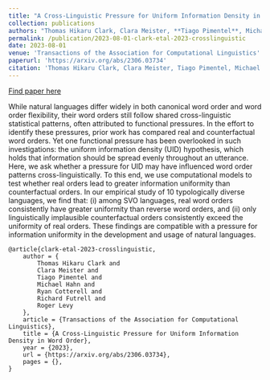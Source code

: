 ```yaml
---
title: "A Cross-Linguistic Pressure for Uniform Information Density in Word Order"
collection: publications
authors: "Thomas Hikaru Clark, Clara Meister, **Tiago Pimentel**, Michael Hahn, Ryan Cotterell, Richard Futrell, Roger Levy"
permalink: /publication/2023-08-01-clark-etal-2023-crosslinguistic
date: 2023-08-01
venue: 'Transactions of the Association for Computational Linguistics'
paperurl: 'https://arxiv.org/abs/2306.03734'
citation: 'Thomas Hikaru Clark, Clara Meister, Tiago Pimentel, Michael Hahn, Ryan Cotterell, Richard Futrell, and Roger Levy. A Cross-Linguistic Pressure for Uniform Information Density in Word Order. Transactions of the Association for Computational Linguistics (2023).'
---
```


<a href='https://arxiv.org/abs/2306.03734'>Find paper here</a>

While natural languages differ widely in both canonical word order and word order flexibility, their word orders still follow shared cross-linguistic statistical patterns, often attributed to functional pressures. In the effort to identify these pressures, prior work has compared real and counterfactual word orders. Yet one functional pressure has been overlooked in such investigations: the uniform information density (UID) hypothesis, which holds that information should be spread evenly throughout an utterance. Here, we ask whether a pressure for UID may have influenced word order patterns cross-linguistically. To this end, we use computational models to test whether real orders lead to greater information uniformity than counterfactual orders. In our empirical study of 10 typologically diverse languages, we find that: (i) among SVO languages, real word orders consistently have greater uniformity than reverse word orders, and (ii) only linguistically implausible counterfactual orders consistently exceed the uniformity of real orders. These findings are compatible with a pressure for information uniformity in the development and usage of natural languages. 

```
@article{clark-etal-2023-crosslinguistic,
    author = {
        Thomas Hikaru Clark and
        Clara Meister and
        Tiago Pimentel and
        Michael Hahn and
        Ryan Cotterell and
        Richard Futrell and
        Roger Levy
    },
    article = {Transactions of the Association for Computational Linguistics},
    title = {A Cross-Linguistic Pressure for Uniform Information Density in Word Order},
    year = {2023},
    url = {https://arxiv.org/abs/2306.03734},
    pages = {},
}
```